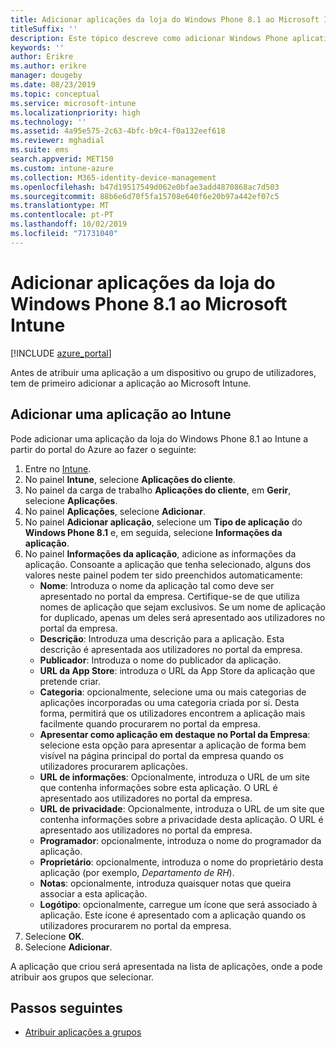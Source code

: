 ```yaml
---
title: Adicionar aplicações da loja do Windows Phone 8.1 ao Microsoft Intune
titleSuffix: ''
description: Este tópico descreve como adicionar Windows Phone aplicativos da loja 8,1 ao Microsoft Intune.
keywords: ''
author: Erikre
ms.author: erikre
manager: dougeby
ms.date: 08/23/2019
ms.topic: conceptual
ms.service: microsoft-intune
ms.localizationpriority: high
ms.technology: ''
ms.assetid: 4a95e575-2c63-4bfc-b9c4-f0a132eef618
ms.reviewer: mghadial
ms.suite: ems
search.appverid: MET150
ms.custom: intune-azure
ms.collection: M365-identity-device-management
ms.openlocfilehash: b47d19517549d062e0bfae3add4870868ac7d503
ms.sourcegitcommit: 88b6e6d70f5fa15708e640f6e20b97a442ef07c5
ms.translationtype: MT
ms.contentlocale: pt-PT
ms.lasthandoff: 10/02/2019
ms.locfileid: "71731040"
---
```

# <a name="add-windows-phone-81-store-apps-to-microsoft-intune"></a>Adicionar aplicações da loja do Windows Phone 8.1 ao Microsoft Intune

[!INCLUDE [azure_portal](../includes/azure_portal.md)]

Antes de atribuir uma aplicação a um dispositivo ou grupo de utilizadores, tem de primeiro adicionar a aplicação ao Microsoft Intune. 

## <a name="add-an-app-to-intune"></a>Adicionar uma aplicação ao Intune
Pode adicionar uma aplicação da loja do Windows Phone 8.1 ao Intune a partir do portal do Azure ao fazer o seguinte:

1. Entre no [Intune](https://go.microsoft.com/fwlink/?linkid=2090973).
3. No painel **Intune**, selecione **Aplicações do cliente**.
4. No painel da carga de trabalho **Aplicações do cliente**, em **Gerir**, selecione **Aplicações**.
5. No painel **Aplicações**, selecione **Adicionar**.
6. No painel **Adicionar aplicação**, selecione um **Tipo de aplicação** do **Windows Phone 8.1** e, em seguida, selecione **Informações da aplicação**.
7. No painel **Informações da aplicação**, adicione as informações da aplicação. Consoante a aplicação que tenha selecionado, alguns dos valores neste painel podem ter sido preenchidos automaticamente:
    - **Nome**: Introduza o nome da aplicação tal como deve ser apresentado no portal da empresa. Certifique-se de que utiliza nomes de aplicação que sejam exclusivos. Se um nome de aplicação for duplicado, apenas um deles será apresentado aos utilizadores no portal da empresa.
    - **Descrição**: Introduza uma descrição para a aplicação. Esta descrição é apresentada aos utilizadores no portal da empresa.
    - **Publicador**: Introduza o nome do publicador da aplicação.
    - **URL da App Store**: introduza o URL da App Store da aplicação que pretende criar.
    - **Categoria**: opcionalmente, selecione uma ou mais categorias de aplicações incorporadas ou uma categoria criada por si. Desta forma, permitirá que os utilizadores encontrem a aplicação mais facilmente quando procurarem no portal da empresa.
    - **Apresentar como aplicação em destaque no Portal da Empresa**: selecione esta opção para apresentar a aplicação de forma bem visível na página principal do portal da empresa quando os utilizadores procurarem aplicações.
    - **URL de informações**: Opcionalmente, introduza o URL de um site que contenha informações sobre esta aplicação. O URL é apresentado aos utilizadores no portal da empresa.
    - **URL de privacidade**: Opcionalmente, introduza o URL de um site que contenha informações sobre a privacidade desta aplicação. O URL é apresentado aos utilizadores no portal da empresa.
    - **Programador**: opcionalmente, introduza o nome do programador da aplicação.
    - **Proprietário**: opcionalmente, introduza o nome do proprietário desta aplicação (por exemplo, *Departamento de RH*).
    - **Notas**: opcionalmente, introduza quaisquer notas que queira associar a esta aplicação.
    - **Logótipo**: opcionalmente, carregue um ícone que será associado à aplicação. Este ícone é apresentado com a aplicação quando os utilizadores procurarem no portal da empresa.
8. Selecione **OK**.
9. Selecione **Adicionar**.

A aplicação que criou será apresentada na lista de aplicações, onde a pode atribuir aos grupos que selecionar.

## <a name="next-steps"></a>Passos seguintes

- [Atribuir aplicações a grupos](apps-deploy.md)
